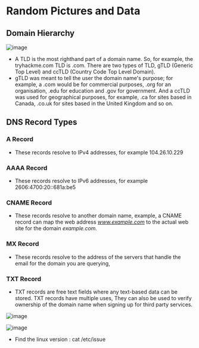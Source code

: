 # Random Pictures and Data
## Domain Hierarchy

![image](https://user-images.githubusercontent.com/51809378/139309187-6bf61b9a-6cdf-4ad2-9a15-040edffe5e15.png)

+ A TLD is the most righthand part of a domain name. So, for example, the tryhackme.com TLD is .com. There are two types of TLD, gTLD (Generic Top Level) and ccTLD (Country Code Top Level Domain). 
+ gTLD was meant to tell the user the domain name's purpose; for example, a .com would be for commercial purposes, .org for an organisation, .edu for education and .gov for government. And a ccTLD was used for geographical purposes, for example, .ca for sites based in Canada, .co.uk for sites based in the United Kingdom and so on. 

## DNS Record Types

### A Record
+ These records resolve to IPv4 addresses, for example 104.26.10.229

### AAAA Record
+ These records resolve to IPv6 addresses, for example 2606:4700:20::681a:be5

### CNAME Record
+ These records resolve to another domain name, example, a CNAME record can map the web address _www.example.com_ to the actual web site for the domain _example.com._

### MX Record
+ These records resolve to the address of the servers that handle the email for the domain you are querying, 
### TXT Record
+ TXT records are free text fields where any text-based data can be stored. TXT records have multiple uses, They can also be used to verify ownership of the domain name when signing up for third party services.

![image](https://user-images.githubusercontent.com/51809378/139311311-22e53f73-c921-457c-bfd7-e2cf4d0ac3c1.png)

![image](https://user-images.githubusercontent.com/51809378/139378483-f052332d-a14a-42e3-89eb-e0a1bee8c316.png)
+ Find the linux version : cat /etc/issue

